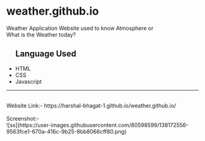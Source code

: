 # weather.github.io
Weather Application Website used to know Atmosphere or
<br>What is the Weather today?<br>
<ul><h2>Language Used</h2>
  <li>HTML</li>
  <li>CSS</li>
  <li>Javascript</li>
 </ul>
 <hr>
 <br>
Website Link:- https://harshal-bhagat-1.github.io/weather.github.io/
<br><br>
Screenshot:-<br>
![ss](https://user-images.githubusercontent.com/80598599/138172556-9563fce1-670a-416c-9b25-8bb8066cff80.png)

